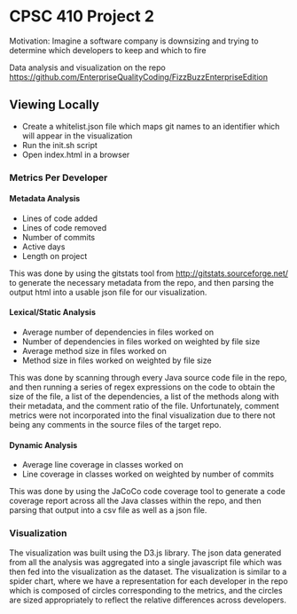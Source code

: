 # CPSC 410 Project 2

Motivation: Imagine a software company is downsizing and trying to determine which developers to keep and which to fire

Data analysis and visualization on the repo https://github.com/EnterpriseQualityCoding/FizzBuzzEnterpriseEdition

## Viewing Locally
* Create a whitelist.json file which maps git names to an identifier which will appear in the visualization
* Run the init.sh script
* Open index.html in a browser

### Metrics Per Developer
#### Metadata Analysis
* Lines of code added
* Lines of code removed
* Number of commits
* Active days
* Length on project

This was done by using the gitstats tool from http://gitstats.sourceforge.net/ to generate the necessary metadata from
the repo, and then parsing the output html into a usable json file for our visualization.  

#### Lexical/Static Analysis
* Average number of dependencies in files worked on
* Number of dependencies in files worked on weighted by file size
* Average method size in files worked on
* Method size in files worked on weighted by file size

This was done by scanning through every Java source code file in the repo, and then running a series of regex
expressions on the code to obtain the size of the file, a list of the dependencies, a list of the methods along 
with their metadata, and the comment ratio of the file. Unfortunately, comment metrics were not incorporated into 
the final visualization due to there not being any comments in the source files of the target repo.

#### Dynamic Analysis
* Average line coverage in classes worked on
* Line coverage in classes worked on weighted by number of commits

This was done by using the JaCoCo code coverage tool to generate a code coverage report across all the Java classes
within the repo, and then parsing that output into a csv file as well as a json file.

### Visualization
The visualization was built using the D3.js library. The json data generated from all the analysis was aggregated into
a single javascript file which was then fed into the visualization as the dataset. The visualization is similar to a
spider chart, where we have a representation for each developer in the repo which is composed of circles corresponding
to the metrics, and the circles are sized appropriately to reflect the relative differences across developers.    
